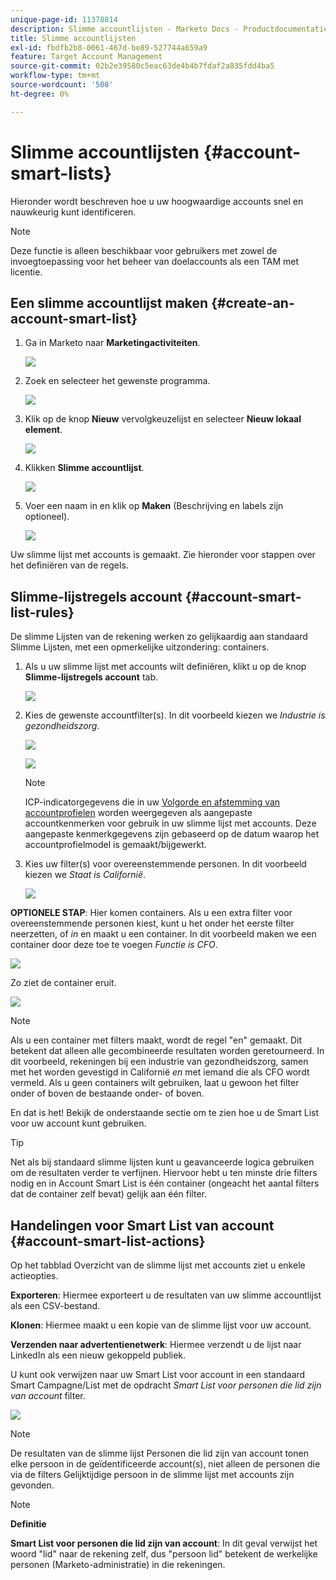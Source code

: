 ```yaml
---
unique-page-id: 11378814
description: Slimme accountlijsten - Marketo Docs - Productdocumentatie
title: Slimme accountlijsten
exl-id: fbdfb2b8-0061-467d-be89-527744a659a9
feature: Target Account Management
source-git-commit: 02b2e39580c5eac63de4b4b7fdaf2a835fdd4ba5
workflow-type: tm+mt
source-wordcount: '508'
ht-degree: 0%

---
```


# Slimme accountlijsten {#account-smart-lists}

Hieronder wordt beschreven hoe u uw hoogwaardige accounts snel en nauwkeurig kunt identificeren.

>[!NOTE]
>
>Deze functie is alleen beschikbaar voor gebruikers met zowel de invoegtoepassing voor het beheer van doelaccounts als een TAM met licentie.

## Een slimme accountlijst maken {#create-an-account-smart-list}

1. Ga in Marketo naar **Marketingactiviteiten**.

   ![](assets/account-smart-lists-1.png)

1. Zoek en selecteer het gewenste programma.

   ![](assets/account-smart-lists-2.png)

1. Klik op de knop **Nieuw** vervolgkeuzelijst en selecteer **Nieuw lokaal element**.

   ![](assets/account-smart-lists-3.png)

1. Klikken **Slimme accountlijst**.

   ![](assets/account-smart-lists-4.png)

1. Voer een naam in en klik op **Maken** (Beschrijving en labels zijn optioneel).

   ![](assets/account-smart-lists-5.png)

Uw slimme lijst met accounts is gemaakt. Zie hieronder voor stappen over het definiëren van de regels.

## Slimme-lijstregels account {#account-smart-list-rules}

De slimme Lijsten van de rekening werken zo gelijkaardig aan standaard Slimme Lijsten, met een opmerkelijke uitzondering: containers.

1. Als u uw slimme lijst met accounts wilt definiëren, klikt u op de knop **Slimme-lijstregels account** tab.

   ![](assets/account-smart-lists-6.png)

1. Kies de gewenste accountfilter(s). In dit voorbeeld kiezen we _Industrie is gezondheidszorg_.

   ![](assets/account-smart-lists-7.png)

   ![](assets/account-smart-lists-8.png)

   >[!NOTE]
   >
   >ICP-indicatorgegevens die in uw [Volgorde en afstemming van accountprofielen](/help/marketo/product-docs/target-account-management/account-profiling/account-profiling-ranking-and-tuning.md) worden weergegeven als aangepaste accountkenmerken voor gebruik in uw slimme lijst met accounts. Deze aangepaste kenmerkgegevens zijn gebaseerd op de datum waarop het accountprofielmodel is gemaakt/bijgewerkt.

1. Kies uw filter(s) voor overeenstemmende personen. In dit voorbeeld kiezen we _Staat is Californië_.

   ![](assets/account-smart-lists-9.png)

**OPTIONELE STAP**: Hier komen containers. Als u een extra filter voor overeenstemmende personen kiest, kunt u het onder het eerste filter neerzetten, of _in_ en maakt u een container. In dit voorbeeld maken we een container door deze toe te voegen _Functie is CFO_.

![](assets/account-smart-lists-10.png)

Zo ziet de container eruit.

![](assets/account-smart-lists-11.png)

>[!NOTE]
>
>Als u een container met filters maakt, wordt de regel &quot;en&quot; gemaakt. Dit betekent dat alleen alle gecombineerde resultaten worden geretourneerd. In dit voorbeeld, rekeningen bij een industrie van gezondheidszorg, samen met het worden gevestigd in Californië _en_ met iemand die als CFO wordt vermeld. Als u geen containers wilt gebruiken, laat u gewoon het filter onder of boven de bestaande onder- of boven.

En dat is het! Bekijk de onderstaande sectie om te zien hoe u de Smart List voor uw account kunt gebruiken.

>[!TIP]
>
>Net als bij standaard slimme lijsten kunt u geavanceerde logica gebruiken om de resultaten verder te verfijnen. Hiervoor hebt u ten minste drie filters nodig en in Account Smart List is één container (ongeacht het aantal filters dat de container zelf bevat) gelijk aan één filter.

## Handelingen voor Smart List van account {#account-smart-list-actions}

Op het tabblad Overzicht van de slimme lijst met accounts ziet u enkele actieopties.

**Exporteren**: Hiermee exporteert u de resultaten van uw slimme accountlijst als een CSV-bestand.

**Klonen**: Hiermee maakt u een kopie van de slimme lijst voor uw account.

**Verzenden naar advertentienetwerk**: Hiermee verzendt u de lijst naar LinkedIn als een nieuw gekoppeld publiek.

U kunt ook verwijzen naar uw Smart List voor account in een standaard Smart Campagne/List met de opdracht _Smart List voor personen die lid zijn van account_ filter.

![](assets/account-smart-lists-12.png)

>[!NOTE]
>
>De resultaten van de slimme lijst Personen die lid zijn van account tonen elke persoon in de geïdentificeerde account(s), niet alleen de personen die via de filters Gelijktijdige persoon in de slimme lijst met accounts zijn gevonden.

>[!NOTE]
>
>**Definitie**
>
>**Smart List voor personen die lid zijn van account**: In dit geval verwijst het woord &quot;lid&quot; naar de rekening zelf, dus &quot;persoon lid&quot; betekent de werkelijke personen (Marketo-administratie) in die rekeningen.
